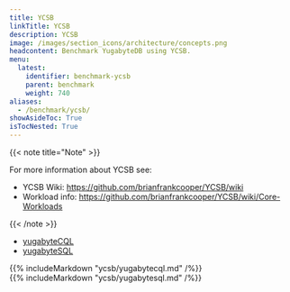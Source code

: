 ```yaml
---
title: YCSB
linkTitle: YCSB
description: YCSB
image: /images/section_icons/architecture/concepts.png
headcontent: Benchmark YugabyteDB using YCSB.
menu:
  latest:
    identifier: benchmark-ycsb
    parent: benchmark
    weight: 740
aliases:
  - /benchmark/ycsb/
showAsideToc: True
isTocNested: True
---
```


{{< note title="Note" >}}

For more information about YCSB see: 

* YCSB Wiki: https://github.com/brianfrankcooper/YCSB/wiki
* Workload info: https://github.com/brianfrankcooper/YCSB/wiki/Core-Workloads

{{< /note >}}

<ul class="nav nav-tabs nav-tabs-yb">
  <li >
    <a href="#yugabytecql" class="nav-link active" id="yugabytecql-tab" data-toggle="tab" role="tab" aria-controls="yugabytecql" aria-selected="true">
      yugabyteCQL
    </a>
  </li>
  <li>
    <a href="#yugabytesql" class="nav-link" id="yugabytesql-tab" data-toggle="tab" role="tab" aria-controls="yugabytesql" aria-selected="false">
      yugabyteSQL
    </a>
  </li>
</ul>

<div class="tab-content">
  <div id="yugabytecql" class="tab-pane fade show active" role="tabpanel" aria-labelledby="yugabytecql-tab">
    {{% includeMarkdown "ycsb/yugabytecql.md" /%}}
  </div>
  <div id="yugabytesql" class="tab-pane fade" role="tabpanel" aria-labelledby="yugabytesql-tab">
    {{% includeMarkdown "ycsb/yugabytesql.md" /%}}
  </div> 
</div>
